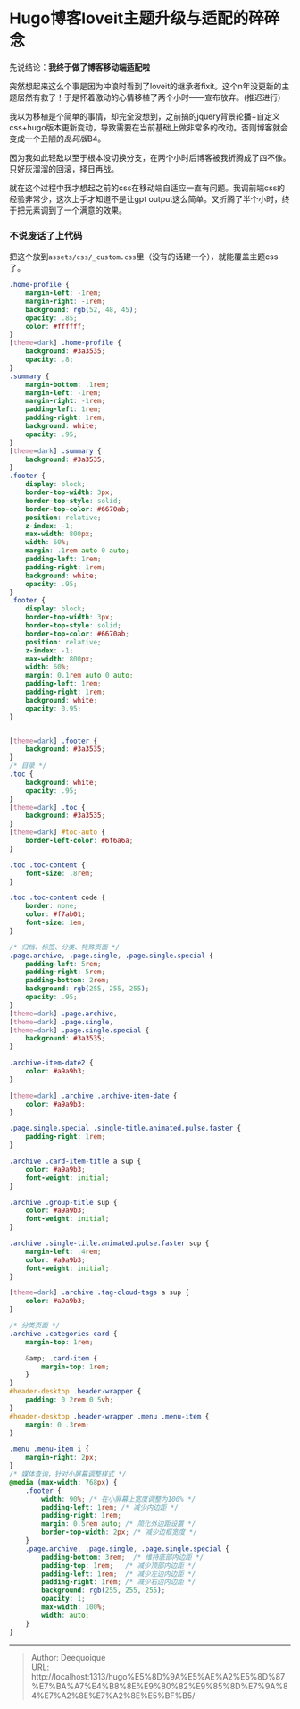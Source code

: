 # Hugo博客loveit主题升级与适配的碎碎念


先说结论：**我终于做了博客移动端适配啦**

突然想起来这么个事是因为冲浪时看到了loveit的继承者fixit。这个n年没更新的主题居然有救了！于是怀着激动的心情移植了两个小时——宣布放弃。(推迟进行)

我以为移植是个简单的事情，却完全没想到，之前搞的jquery背景轮播&#43;自定义css&#43;hugo版本更新变动，导致需要在当前基础上做非常多的改动。否则博客就会变成一个丑陋的*乱码版*B4。

因为我如此轻敌以至于根本没切换分支，在两个小时后博客被我折腾成了四不像。只好灰溜溜的回滚，择日再战。

就在这个过程中我才想起之前的css在移动端自适应一直有问题。我调前端css的经验非常少，这次上手才知道不是让gpt output这么简单。又折腾了半个小时，终于把元素调到了一个满意的效果。
### 不说废话了上代码
把这个放到`assets/css/_custom.css`里（没有的话建一个），就能覆盖主题css了。
``` scss
.home-profile {
    margin-left: -1rem;
    margin-right: -1rem;
    background: rgb(52, 48, 45);
	opacity: .85;
    color: #ffffff;
}
[theme=dark] .home-profile {
    background: #3a3535;
	opacity: .8;
}
.summary {
	margin-bottom: .1rem;
    margin-left: -1rem;
    margin-right: -1rem;
	padding-left: 1rem;
	padding-right: 1rem;
    background: white;
	opacity: .95;
}
[theme=dark] .summary {
    background: #3a3535;
}
.footer {
    display: block;
	border-top-width: 3px;
    border-top-style: solid;
    border-top-color: #6670ab;
    position: relative;
    z-index: -1;
    max-width: 800px;
    width: 60%;
    margin: .1rem auto 0 auto;
	padding-left: 1rem;
	padding-right: 1rem;
    background: white;
	opacity: .95;
}
.footer {
    display: block;
    border-top-width: 3px;
    border-top-style: solid;
    border-top-color: #6670ab;
    position: relative;
    z-index: -1;
    max-width: 800px;
    width: 60%;
    margin: 0.1rem auto 0 auto;
    padding-left: 1rem;
    padding-right: 1rem;
    background: white;
    opacity: 0.95;
}


[theme=dark] .footer {
    background: #3a3535;
}
/* 目录 */
.toc {
    background: white;
	opacity: .95;
}
[theme=dark] .toc {
    background: #3a3535;
}
[theme=dark] #toc-auto {
    border-left-color: #6f6a6a;
}

.toc .toc-content {
    font-size: .8rem;
}

.toc .toc-content code {
    border: none;
    color: #f7ab01;
    font-size: 1em;
}

/* 归档、标签、分类、特殊页面 */
.page.archive, .page.single, .page.single.special {
	padding-left: 5rem;
	padding-right: 5rem;
    padding-bottom: 2rem;
    background: rgb(255, 255, 255);	
	opacity: .95;
}
[theme=dark] .page.archive,
[theme=dark] .page.single,
[theme=dark] .page.single.special {
    background: #3a3535;
}

.archive-item-date2 {
    color: #a9a9b3;
}

[theme=dark] .archive .archive-item-date {
    color: #a9a9b3;
}

.page.single.special .single-title.animated.pulse.faster {
    padding-right: 1rem;
}

.archive .card-item-title a sup {
    color: #a9a9b3;
	font-weight: initial;
}

.archive .group-title sup {
    color: #a9a9b3;
	font-weight: initial;
}

.archive .single-title.animated.pulse.faster sup {
	margin-left: .4rem;
    color: #a9a9b3;
	font-weight: initial;
}

[theme=dark] .archive .tag-cloud-tags a sup {
    color: #a9a9b3;
}

/* 分类页面 */
.archive .categories-card {
    margin-top: 1rem;

    &amp; .card-item {
        margin-top: 1rem;
    }
}
#header-desktop .header-wrapper {
    padding: 0 2rem 0 5vh;
}
#header-desktop .header-wrapper .menu .menu-item {
    margin: 0 .3rem;
}

.menu .menu-item i {
    margin-right: 2px;
}
/* 媒体查询，针对小屏幕调整样式 */
@media (max-width: 768px) {
    .footer {
        width: 90%; /* 在小屏幕上宽度调整为100% */
        padding-left: 1rem; /* 减少内边距 */
        padding-right: 1rem;
        margin: 0.5rem auto; /* 简化外边距设置 */
        border-top-width: 2px; /* 减少边框宽度 */
    }
    .page.archive, .page.single, .page.single.special {
        padding-bottom: 3rem;  /* 维持底部内边距 */
        padding-top: 1rem;   /* 减少顶部内边距 */
        padding-left: 1rem;  /* 减少左边内边距 */
        padding-right: 1rem; /* 减少右边内边距 */
        background: rgb(255, 255, 255);
        opacity: 1;
        max-width: 100%;
        width: auto;
    }
}
```

---

> Author: Deequoique  
> URL: http://localhost:1313/hugo%E5%8D%9A%E5%AE%A2%E5%8D%87%E7%BA%A7%E4%B8%8E%E9%80%82%E9%85%8D%E7%9A%84%E7%A2%8E%E7%A2%8E%E5%BF%B5/  

